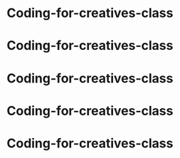 # Coding-for-creatives-class
# Coding-for-creatives-class
# Coding-for-creatives-class
# Coding-for-creatives-class
# Coding-for-creatives-class
